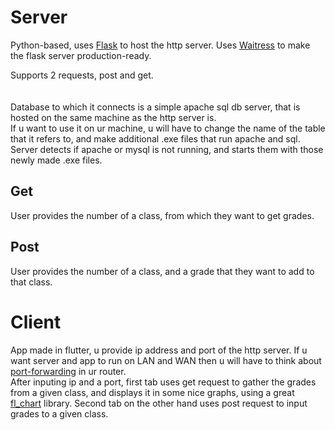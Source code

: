 # Server

Python-based, uses [Flask](https://flask.palletsprojects.com/en/3.0.x/) to host the http server.
Uses [Waitress](https://docs.pylonsproject.org/projects/waitress/en/stable/index.html) to make the flask server production-ready.

Supports 2 requests, post and get.\
\
\
Database to which it connects is a simple apache sql db server, that is hosted on the same machine as the http server is. \
If u want to use it on ur machine, u will have to change the name of the table that it refers to, and make additional .exe files that run apache and sql.\
Server detects if apache or mysql is not running, and starts them with those newly made .exe files.

## Get

User provides the number of a class, from which they want to get grades.

## Post

User provides the number of a class, and a grade that they want to add to that class.

# Client

App made in flutter, u provide ip address and port of the http server. If u want server and app to run on LAN and WAN then u will have to think about [port-forwarding](https://en.wikipedia.org/wiki/Port_forwarding) in ur router.  
After inputing ip and a port, first tab uses get request to gather the grades from a given class, and displays it in some nice graphs, using a great [fl_chart](https://pub.dev/packages/fl_chart) library.
Second tab on the other hand uses post request to input grades to a given class.